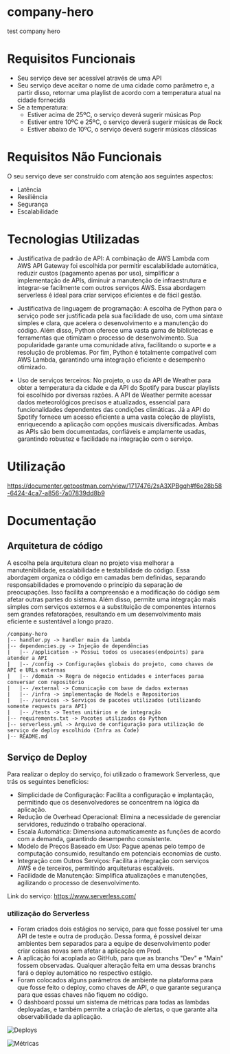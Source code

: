 # company-hero
test company hero

# Requisitos Funcionais

- Seu serviço deve ser acessível através de uma API
- Seu serviço deve aceitar o nome de uma cidade como parâmetro e, a partir disso, retornar uma playlist de acordo com a temperatura atual na cidade fornecida
- Se a temperatura:
    - Estiver acima de 25ºC, o serviço deverá sugerir músicas Pop
    - Estiver entre 10ºC e 25ºC, o serviço deverá sugerir músicas de Rock
    - Estiver abaixo de 10ºC, o serviço deverá sugerir músicas clássicas

# Requisitos Não Funcionais

O seu serviço deve ser construído com atenção aos seguintes aspectos:

- Latência
- Resiliência
- Segurança
- Escalabilidade

# Tecnologias Utilizadas

- Justificativa de padrão de API: A combinação de AWS Lambda com AWS API Gateway foi escolhida por permitir escalabilidade automática, reduzir custos (pagamento apenas por uso), simplificar a implementação de APIs, diminuir a manutenção de infraestrutura e integrar-se facilmente com outros serviços AWS. Essa abordagem serverless é ideal para criar serviços eficientes e de fácil gestão.

- Justificativa de linguagem de programação: A escolha de Python para o serviço pode ser justificada pela sua facilidade de uso, com uma sintaxe simples e clara, que acelera o desenvolvimento e a manutenção do código. Além disso, Python oferece uma vasta gama de bibliotecas e ferramentas que otimizam o processo de desenvolvimento. Sua popularidade garante uma comunidade ativa, facilitando o suporte e a resolução de problemas. Por fim, Python é totalmente compatível com AWS Lambda, garantindo uma integração eficiente e desempenho otimizado.

- Uso de serviços terceiros: No projeto, o uso da API de Weather para obter a temperatura da cidade e da API do Spotify para buscar playlists foi escolhido por diversas razões. A API de Weather permite acessar dados meteorológicos precisos e atualizados, essencial para funcionalidades dependentes das condições climáticas. Já a API do Spotify fornece um acesso eficiente a uma vasta coleção de playlists, enriquecendo a aplicação com opções musicais diversificadas. Ambas as APIs são bem documentadas, confiáveis e amplamente usadas, garantindo robustez e facilidade na integração com o serviço.

# Utilização

https://documenter.getpostman.com/view/1717476/2sA3XPBgqh#f6e28b58-6424-4ca7-a856-7a07839dd8b9

# Documentação

## Arquitetura de código

A escolha pela arquitetura clean no projeto visa melhorar a manutenibilidade, escalabilidade e testabilidade do código. Essa abordagem organiza o código em camadas bem definidas, separando responsabilidades e promovendo o princípio da separação de preocupações. Isso facilita a compreensão e a modificação do código sem afetar outras partes do sistema. Além disso, permite uma integração mais simples com serviços externos e a substituição de componentes internos sem grandes refatorações, resultando em um desenvolvimento mais eficiente e sustentável a longo prazo.

```
/company-hero
|-- handler.py -> handler main da lambda
|-- dependencies.py -> Injeção de dependências
|   |-- /application -> Possui todos os usecases(endpoints) para atender a API
|   |-- /config -> Configurações globais do projeto, como chaves de API e URLs externas
|   |-- /domain -> Regra de négocio entidades e interfaces paraa conversar com repositório
|   |-- /external -> Comunicação com base de dados externas
|   |-- /infra -> implementação de Models e Repositorios
|   |-- /services -> Serviços de pacotes utilizados (utilizando somente requests para API)
|   |-- /tests -> Testes unitários e de integração
|-- requirements.txt -> Pacotes utilizados do Python
|-- serverless.yml -> Arquivo de configuração para utilização do serviço de deploy escolhido (Infra as Code)
|-- README.md
```

## Serviço de Deploy

Para realizar o deploy do serviço, foi utilizado o framework Serverless, que trás os seguintes benefícios:

- Simplicidade de Configuração: Facilita a configuração e implantação, permitindo que os desenvolvedores se concentrem na lógica da aplicação.
- Redução de Overhead Operacional: Elimina a necessidade de gerenciar servidores, reduzindo o trabalho operacional.
- Escala Automática: Dimensiona automaticamente as funções de acordo com a demanda, garantindo desempenho consistente.
- Modelo de Preços Baseado em Uso: Pague apenas pelo tempo de computação consumido, resultando em potenciais economias de custo.
- Integração com Outros Serviços: Facilita a integração com serviços AWS e de terceiros, permitindo arquiteturas escaláveis.
- Facilidade de Manutenção: Simplifica atualizações e manutenções, agilizando o processo de desenvolvimento.

Link do serviço: https://www.serverless.com/

### utilização do Serverless

- Foram criados dois estágios no serviço, para que fosse possível ter uma API de teste e outra de produção. Dessa forma, é possível deixar ambientes bem separados para a equipe de desenvolvimento poder criar coisas novas sem afetar a aplicação em Prod.
- A aplicação foi acoplada ao GitHub, para que as branchs "Dev" e "Main" fossem observadas. Qualquer alteração feita em uma dessas branchs fará o deploy automático no respectivo estágio.
- Foram colocados alguns parâmetros de ambiente na plataforma para que fosse feito o deploy, como chaves de API, o que garante segurança para que essas chaves não fiquem no código.
- O dashboard possui um sistema de métricas para todas as lambdas deployadas, e também permite a criação de alertas, o que garante alta observabilidade da aplicação.

![Deploys](https://ibb.co/L00YSNT)

![Métricas](https://ibb.co/sWTQmTm)